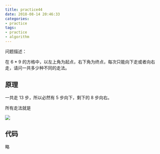 ```yaml
---
title: practice44
date: 2018-08-14 20:46:33
categories:
- practice
tags:
- practice
- algorithm
---
```

问题描述：

在 6 * 9 的方格中，以左上角为起点，右下角为终点，每次只能向下走或者向右走，请问一共多少种不同的走法。

<!-- more -->

## 原理

一共走 13 步，所以必然有 5 步向下，剩下的 8 步向右。

所有走法就是

![](/images/practice/44.JPG)

## 代码

略
